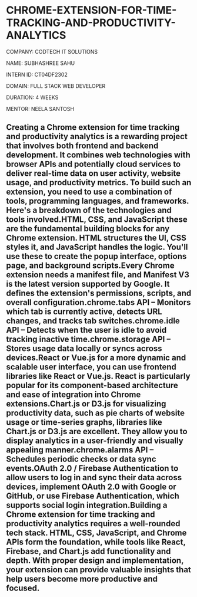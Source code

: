 # CHROME-EXTENSION-FOR-TIME-TRACKING-AND-PRODUCTIVITY-ANALYTICS
COMPANY: CODTECH IT SOLUTIONS

NAME: SUBHASHREE SAHU

INTERN ID: CT04DF2302

DOMAIN: FULL STACK WEB DEVELOPER

DURATION: 4 WEEKS

MENTOR: NEELA SANTOSH

## Creating a Chrome extension for time tracking and productivity analytics is a rewarding project that involves both frontend and backend development. It combines web technologies with browser APIs and potentially cloud services to deliver real-time data on user activity, website usage, and productivity metrics. To build such an extension, you need to use a combination of tools, programming languages, and frameworks. Here's a breakdown of the technologies and tools involved.HTML, CSS, and JavaScript these are the fundamental building blocks for any Chrome extension. HTML structures the UI, CSS styles it, and JavaScript handles the logic. You'll use these to create the popup interface, options page, and background scripts.Every Chrome extension needs a manifest file, and Manifest V3 is the latest version supported by Google. It defines the extension's permissions, scripts, and overall configuration.chrome.tabs API – Monitors which tab is currently active, detects URL changes, and tracks tab switches.chrome.idle API – Detects when the user is idle to avoid tracking inactive time.chrome.storage API – Stores usage data locally or syncs across devices.React or Vue.js for a more dynamic and scalable user interface, you can use frontend libraries like React or Vue.js. React is particularly popular for its component-based architecture and ease of integration into Chrome extensions.Chart.js or D3.js for visualizing productivity data, such as pie charts of website usage or time-series graphs, libraries like Chart.js or D3.js are excellent. They allow you to display analytics in a user-friendly and visually appealing manner.chrome.alarms API – Schedules periodic checks or data sync events.OAuth 2.0 / Firebase Authentication to allow users to log in and sync their data across devices, implement OAuth 2.0 with Google or GitHub, or use Firebase Authentication, which supports social login integration.Building a Chrome extension for time tracking and productivity analytics requires a well-rounded tech stack. HTML, CSS, JavaScript, and Chrome APIs form the foundation, while tools like React, Firebase, and Chart.js add functionality and depth. With proper design and implementation, your extension can provide valuable insights that help users become more productive and focused.
